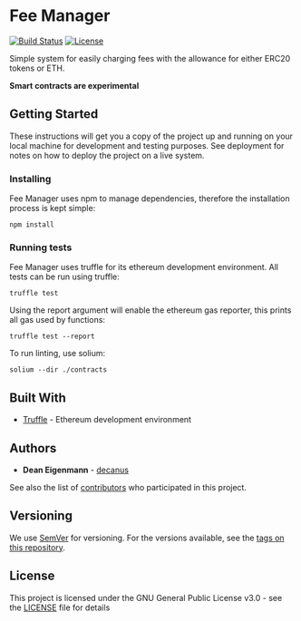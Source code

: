 # Fee Manager

[![Build Status](https://travis-ci.org/HarbourProject/feemanager.svg?branch=development)](https://travis-ci.org/HarbourProject/feemanager) [![License](https://img.shields.io/badge/License-GPL--3.0-blue.svg)](LICENSE)

Simple system for easily charging fees with the allowance for either ERC20 tokens or ETH.

**Smart contracts are experimental**

## Getting Started

These instructions will get you a copy of the project up and running on your local machine for development and testing purposes. See deployment for notes on how to deploy the project on a live system.

### Installing

Fee Manager uses npm to manage dependencies, therefore the installation process is kept simple:

```
npm install
```

### Running tests

Fee Manager uses truffle for its ethereum development environment. All tests can be run using truffle:

```
truffle test
```

Using the report argument will enable the ethereum gas reporter, this prints all gas used by functions:

```
truffle test --report
```

To run linting, use solium:

```
solium --dir ./contracts
```

## Built With
* [Truffle](https://github.com/trufflesuite/truffle) - Ethereum development environment 

## Authors

* **Dean Eigenmann** - [decanus](https://github.com/decanus)

See also the list of [contributors](https://github.com/HarbourProject/feemanager/contributors) who participated in this project.

## Versioning

We use [SemVer](http://semver.org/) for versioning. For the versions available, see the [tags on this repository](https://github.com/HarbourProject/feemanager/tags).

## License

This project is licensed under the GNU General Public License v3.0 - see the [LICENSE](LICENSE) file for details
